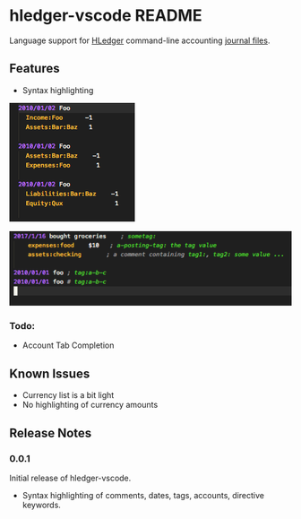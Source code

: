 # hledger-vscode README

Language support for [HLedger](http://hledger.org/) command-line accounting [journal files](http://hledger.org/journal.html).

## Features

- Syntax highlighting

![Syntax Highlighting](images/screenshot.png)

![Highlighting of tags](images/feature-tags.png)

### Todo:

- Account Tab Completion

## Known Issues

- Currency list is a bit light
- No highlighting of currency amounts

## Release Notes

### 0.0.1

Initial release of hledger-vscode.
- Syntax highlighting of comments, dates, tags, accounts, directive keywords.
